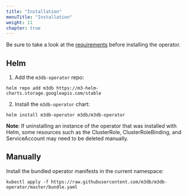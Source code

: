 ```yaml
---
title: "Installation"
menuTitle: "Installation"
weight: 11
chapter: true
---
```


Be sure to take a look at the [requirements](/docs/v1.1/operator/getting_started/requirements) before installing the operator.

## Helm

1. Add the `m3db-operator` repo:

```
helm repo add m3db https://m3-helm-charts.storage.googleapis.com/stable
```

2. Install the `m3db-operator` chart:

```
helm install m3db-operator m3db/m3db-operator
```

**Note**: If uninstalling an instance of the operator that was installed with Helm, some resources such as the
ClusterRole, ClusterRoleBinding, and ServiceAccount may need to be deleted manually.


## Manually

Install the bundled operator manifests in the current namespace:

```
kubectl apply -f https://raw.githubusercontent.com/m3db/m3db-operator/master/bundle.yaml
```
